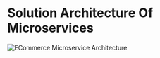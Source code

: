 # Solution Architecture Of Microservices
![ECommerce Microservice Architecture](https://github.com/DomDevs2000/ECommerce-Microservice/assets/109763238/ea9f5103-f464-49cd-b6c0-353aa66d0438)
